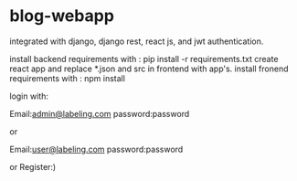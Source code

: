 # blog-webapp
integrated with django, django rest, react js, and jwt authentication.

install backend requirements with : pip install -r requirements.txt
create react app and replace *.json and src in frontend with app's.
install fronend requirements with : npm install

login with:

Email:admin@labeling.com
password:password

or

Email:user@labeling.com
password:password

or 
Register:)
